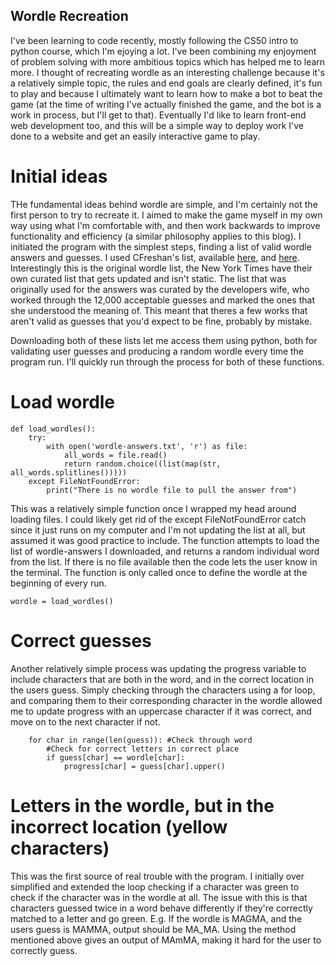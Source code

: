 ## Wordle Recreation

I've been learning to code recently, mostly following the CS50 intro to python course, which I'm ejoying a lot.  I've been combining my enjoyment of problem solving with more ambitious topics which has helped me to learn more.  I thought of recreating wordle as an interesting challenge because it's a relatively simple topic, the rules and end goals are clearly defined, it's fun to play and because I ultimately want to learn how to make a bot to beat the game (at the time of writing I've actually finished the game, and the bot is a work in process, but I'll get to that).  Eventually I'd like to learn front-end web development too, and this will be a simple way to deploy work I've done to a website and get an easily interactive game to play.

# Initial ideas
THe fundamental ideas behind wordle are simple, and I'm certainly not the first person to try to recreate it.  I aimed to make the game myself in my own way using what I'm comfortable with, and then work backwards to improve functionality and efficiency (a similar philosophy applies to this blog).  I initiated the program with the simplest steps, finding a list of valid wordle answers and guesses.  I used CFreshan's list, available [here](https://gist.github.com/cfreshman/a03ef2cba789d8cf00c08f767e0fad7b), and [here](https://gist.github.com/cfreshman/a7b776506c73284511034e63af1017ee).  Interestingly this is the original wordle list, the New York Times have their own curated list that gets updated and isn't static.  The list that was originally used for the answers was curated by the developers wife, who worked through the 12,000 acceptable guesses and marked the ones that she understood the meaning of.  This meant that theres a few works that aren't valid as guesses that you'd expect to be fine, probably by mistake.

Downloading both of these lists let me access them using python, both for validating user guesses and producing a random wordle every time the program run.  I'll quickly run through the process for both of these functions.

# Load wordle
```
def load_wordles():
    try:
        with open('wordle-answers.txt', 'r') as file:
            all_words = file.read()
            return random.choice((list(map(str, all_words.splitlines()))))
    except FileNotFoundError:
        print("There is no wordle file to pull the answer from")
```
This was a relatively simple function once I wrapped my head around loading files.  I could likely get rid of the except FileNotFoundError catch since it just runs on my computer and I'm not updating the list at all, but assumed it was good practice to include.  The function attempts to load the list of wordle-answers I downloaded, and returns a random individual word from the list.  If there is no file available then the code lets the user know in the terminal.  The function is only called once to define the wordle at the beginning of every run.
```
wordle = load_wordles()
```
# Correct guesses
Another relatively simple process was updating the progress variable to include characters that are both in the word, and in the correct location in the users guess.  Simply checking through the characters using a for loop, and comparing them to their corresponding character in the wordle allowed me to update progress with an uppercase character if it was correct, and move on to the next character if not.
```
    for char in range(len(guess)): #Check through word
        #Check for correct letters in correct place
        if guess[char] == wordle[char]:
            progress[char] = guess[char].upper()
```
# Letters in the wordle, but in the incorrect location (yellow characters)
This was the first source of real trouble with the program.  I initially over simplified and extended the loop checking if a character was green to check if the character was in the wordle at all.  The issue with this is that characters guessed twice in a word behave differently if they're correctly matched to a letter and go green.  E.g. If the wordle is MAGMA, and the users guess is MAMMA, output should be MA_MA.  Using the method mentioned above gives an output of MAmMA, making it hard for the user to correctly guess.
